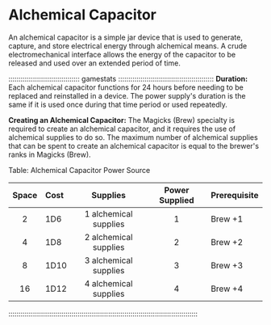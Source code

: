 # Alchemical Capacitor

An alchemical capacitor is a simple jar device that is used to generate,
capture, and store electrical energy through alchemical means. A crude
electromechanical interface allows the energy of the capacitor to be
released and used over an extended period of time.

::::::::::::::::::::::::::::::::::: gamestats :::::::::::::::::::::::::::::::::::::::::::::::
**Duration:** Each alchemical capacitor functions for 24 hours before needing to be
replaced and reinstalled in a device. The power supply's duration is the
same if it is used once during that time period or used repeatedly.

**Creating an Alchemical Capacitor:** The Magicks (Brew) specialty is
required to create an alchemical capacitor, and it requires the use of
alchemical supplies to do so. The maximum number of alchemical supplies
that can be spent to create an alchemical capacitor is equal to the
brewer's ranks in Magicks (Brew).

Table: Alchemical Capacitor Power Source

| Space | Cost  | Supplies              | Power Supplied | Prerequisite |
| :---: | :---- | :-------------------: | :------------: | :----------- |
| 2     | 1D6   | 1 alchemical supplies | 1              | Brew +1      |
| 4     | 1D8   | 2 alchemical supplies | 2              | Brew +2      |
| 8     | 1D10  | 3 alchemical supplies | 3              | Brew +3      |
| 16    | 1D12  | 4 alchemical supplies | 4              | Brew +4      |

:::::::::::::::::::::::::::::::::::::::::::::::::::::::::::::::::::::::::::::::::::::::::::::
